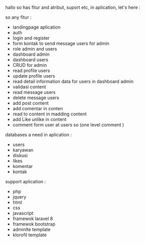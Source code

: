 hallo so has fitur and atribut, suport  etc, in aplication, let's here : 


so any fitur : 
- landingpage aplication
- auth
- login and register 
- form kontak to send message users for admin
- role admin and users
- dashboard admin
- dashboard users
- CRUD for admin
- read profile users
- update profile users
- read detail information data for users in dashboard admin 
- validasi content 
- read message users 
- delete message users
- add post content 
- add comentar in conten 
- read to content in madding content 
- add Like unlike in content 
- comment form user at users so (one level comment ) 

databases a need in aplication : 
- users 
- karyawan
- diskusi
- likes
- komentar
- kontak

support aplication : 
- php 
- jquery 
- html 
- css 
- javascript
- framewok laravel 8 
- framewok bootstrap 
- adminlte template
- klorofil template
